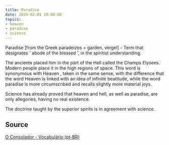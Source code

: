 ```yaml
---
title: Paradise
date: 2019-02-01 19:00:00
topics:
- heaven
- paradise
- science
---
```


Paradise [from the Greek paradeizos = garden, vergel] - Term that designates '
abode of the blessed ', in the spiritist understanding. 

The ancients placed him in the part of the Hell called the Champs Elysees.
Modern people place it in the high regions of space.  This word is synonymous
with Heaven , taken in the same sense, with the difference that the word Heaven
is linked with an idea of ​​infinite beatitude, while the word
paradise is more circumscribed and recalls slightly more material joys. 

Science has already proved that heaven and hell, as well as paradise, are only
allegories, having no real existence. 

The doctrine taught by the superior spirits is in agreement with science.

## Source
[O Consolador - Vocabulário (pt-BR)](http://www.oconsolador.com.br/linkfixo/vocabulario/principal.html)
